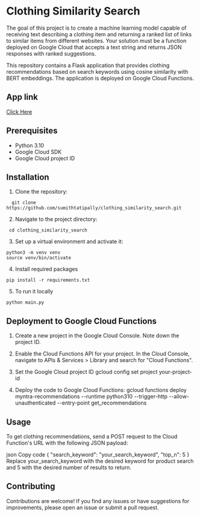 # Clothing Similarity Search
The goal of this project is to create a machine learning model capable of receiving text describing a clothing item and returning a ranked list of links to similar items from different websites. Your solution must be a function deployed on Google Cloud that accepts a text string and returns JSON responses with ranked suggestions.

This repository contains a Flask application that provides clothing recommendations based on search keywords using cosine similarity with BERT embeddings. The application is deployed on Google Cloud Functions.

## App link
  [Click Here](https://github.com/Sumithtatipally/clothing_similarity_streamlitapp) 

## Prerequisites

- Python 3.10
- Google Cloud SDK
- Google Cloud project ID

## Installation

1. Clone the repository:
 ```shell
   git clone https://github.com/sumithtatipally/clothing_similarity_search.git
 ```
2. Navigate to the project directory:
 ```shell
  cd clothing_similarity_search
  ```
3. Set up a virtual environment and activate it:
  ```shell
  python3 -m venv venv
  source venv/bin/activate
  ```
4. Install required packages
  ```shell
  pip install -r requirements.txt
  ```
5. To run it locally
  ```shell
  python main.py
  ```
## Deployment to Google Cloud Functions
1. Create a new project in the Google Cloud Console. Note down the project ID.

2. Enable the Cloud Functions API for your project. In the Cloud Console, navigate to APIs & Services > Library and search for "Cloud Functions".

3. Set the Google Cloud project ID
  gcloud config set project your-project-id
  
4. Deploy the code to Google Cloud Functions:
  gcloud functions deploy myntra-recommendations --runtime python310 --trigger-http --allow-unauthenticated --entry-point get_recommendations


## Usage
To get clothing recommendations, send a POST request to the Cloud Function's URL with the following JSON payload:

json
Copy code
{
  "search_keyword": "your_search_keyword",
  "top_n": 5
}
Replace your_search_keyword with the desired keyword for product search and 5 with the desired number of results to return.


## Contributing

Contributions are welcome! If you find any issues or have suggestions for improvements, please open an issue or submit a pull request.
